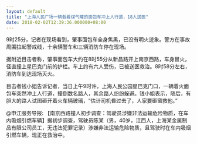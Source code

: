 ```yaml
---
layout: default
title: "上海人民广场一辆载着煤气罐的面包车冲上人行道，18人送医"
date: 2018-02-02T12:39:36.000000+08:00
---
```


9时25分，记者在现场看到，肇事面包车全身焦黑，已没有明火迹象。警方在事故周围拉起警戒线，十余辆警车和三辆消防车停在现场。

据附近目击者称，肇事面包车大约在8时55分从新昌路开上南京西路，车身冒火，径直撞上星巴克门前的护栏。车上约有六人受伤，已被送医救治。8时58分左右，消防车到达现场灭火。

目击者钱小姐告诉记者，当日上午9时许，上海人民公园星巴克门口，一辆着火面包车突然冲上人行道，撞倒数名路人，其余路人纷纷躲避。钱小姐表示，随后，有胆大的路人试图砸开着火车辆玻璃，“估计司机昏过去了，人家要砸窗救他。”

@申江服务导报: 【南京西路撞人初步调查：驾驶员涉嫌非法运输危险物质，在车内吸烟引燃车辆】据初步调查，驾驶员陈某（男，40岁，江西人，上海某金属制品有限公司员工，无违法犯罪记录）涉嫌非法运输危险物质，且驾驶时在车内吸烟引燃车辆，现正在救治中。

